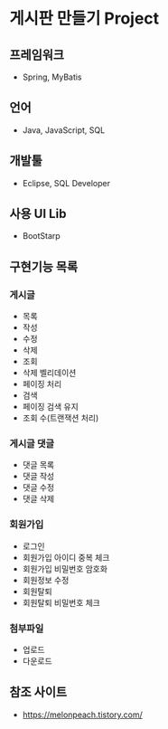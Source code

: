 # 게시판 만들기 Project

## 프레임워크
- Spring, MyBatis

## 언어
- Java, JavaScript, SQL

## 개발툴
- Eclipse, SQL Developer

## 사용 UI Lib
- BootStarp

## 구현기능 목록

### 게시글
- 목록
- 작성
- 수정
- 삭제
- 조회
- 삭제 벨리데이션
- 페이징 처리
- 검색
- 페이징 검색 유지
- 조회 수(트랜잭션 처리)

### 게시글 댓글
- 댓글 목록
- 댓글 작성
- 댓글 수정 
- 댓글 삭제 

### 회원가입
- 로그인
- 회원가입 아이디 중복 체크
- 회원가입 비밀번호 암호화
- 회원정보 수정
- 회원탈퇴 
- 회원탈퇴 비밀번호 체크

### 첨부파일
- 업로드
- 다운로드

## 참조 사이트
* https://melonpeach.tistory.com/ 

